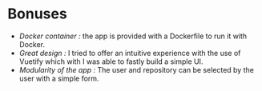 # Bonuses

* _Docker container :_ the app is provided with a Dockerfile to run it with Docker.
* _Great design :_ I tried to offer an intuitive experience with the use of Vuetify which with I was able to fastly build a simple UI.
* _Modularity of the app :_ The user and repository can be selected by the user with a simple form.